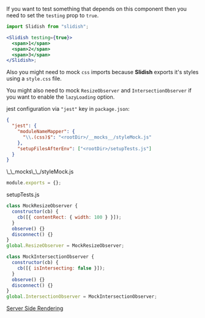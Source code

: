 If you want to test something that depends on this component then you need to set the `testing` prop to `true`.

```jsx static
import Slidish from "slidish";

<Slidish testing={true}>
  <span>1</span>
  <span>2</span>
  <span>3</span>
</Slidish>;
```

Also you might need to mock `css` imports because **Slidish** exports it's styles using a `style.css` file.

You might also need to mock `ResizeObserver` and `IntersectionObserver` if you want to enable the `lazyLoading` option.

jest configuration via `"jest"` key in `package.json`:

```json static
{
  "jest": {
    "moduleNameMapper": {
      "\\.(css)$": "<rootDir>/__mocks__/styleMock.js"
    },
    "setupFilesAfterEnv": ["<rootDir>/setupTests.js"]
  }
}
```

<p>\_\_mocks\_\_/styleMock.js</p>

```js static
module.exports = {};
```

setupTests.js

```js static
class MockResizeObserver {
  constructor(cb) {
    cb([{ contentRect: { width: 100 } }]);
  }
  observe() {}
  disconnect() {}
}
global.ResizeObserver = MockResizeObserver;

class MockIntersectionObserver {
  constructor(cb) {
    cb([{ isIntersecting: false }]);
  }
  observe() {}
  disconnect() {}
}
global.IntersectionObserver = MockIntersectionObserver;
```

<a class="previous-section" href="#/Documentation/Developer%20Guide/Server%20Side%20Rendering">Server Side Rendering</a>
